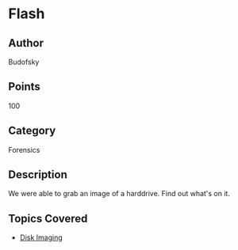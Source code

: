 # Flash

## Author
Budofsky
## Points
100
## Category
Forensics
## Description
We were able to grab an image of a harddrive. Find out what's on it.
## Topics Covered

- [Disk Imaging](/forensics/what-is-disk-imaging/)
